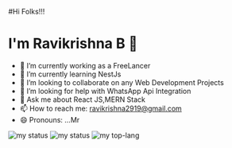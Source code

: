 #Hi Folks!!!
# I'm Ravikrishna B 👋
- 🔭 I’m currently working as a FreeLancer
- 🌱 I’m currently learning NestJs
- 👯 I’m looking to collaborate on any Web Development Projects
- 🤔 I’m looking for help with WhatsApp Api Integration
- 💬 Ask me about React JS,MERN Stack
- 📫 How to reach me: ravikrishna2919@gmail.com
- 😄 Pronouns: ...Mr



<img alt = "my status" src="https://github-readme-stats.vercel.app/api?username=Ravikrishna25&show_icons=true&theme=dracula"/>
<img alt = "my status" src="(https://github-readme-streak-stats.herokuapp.com/?user=Ravikrishna25&theme=react&hide_border=false&theme=dracula"/>


<img alt="my top-lang" src="https://github-readme-stats.vercel.app/api/top-langs/?username=Ravikrishna25&layout=donut" />
<!--
**Ravikrishna25/Ravikrishna25** is a ✨ _special_ ✨ repository because its `README.md` (this file) appears on your GitHub profile.

Here are some ideas to get you started:

- 🔭 I’m currently working on ...
- 🌱 I’m currently learning ...
- 👯 I’m looking to collaborate on ...
- 🤔 I’m looking for help with ...
- 💬 Ask me about ...
- 📫 How to reach me: ...
- 😄 Pronouns: ...
- ⚡ Fun fact: ...
-->
